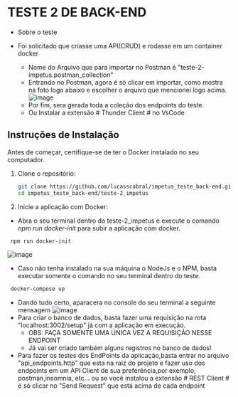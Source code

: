 # TESTE 2 DE BACK-END

- Sobre o teste
- Foi solicitado que criasse uma API(CRUD) e rodasse em um container docker

  - Nome do Arquivo que para importar no Postman é "teste-2-impetus.postman_collection"
  - Entrando no Postman, agora é só clicar em importar, como mostra na foto logo abaixo e escolher o arquivo que mencionei logo acima. 
![image](https://github.com/lucasscabral/impetus_teste_back-end/assets/80989256/6b036dfc-43a1-4d46-91b1-eb3f0a1eee8d)
  - Por fim, sera gerada toda a coleção dos endpoints do teste.
  - Ou Instalar a extensão # Thunder Client # no VsCode

## Instruções de Instalação

Antes de começar, certifique-se de ter o Docker instalado no seu computador.

1. Clone o repositório:

   ```bash
   git clone https://github.com/lucasscabral/impetus_teste_back-end.git
   cd impetus_teste_back-end/teste-2_impetus

2. Inicie a aplicação com Docker:

  - Abra o seu terminal dentro do teste-2_impetus e execute o comando _npm run docker-init_ para subir a aplicação com docker.
   ```bash
    npm run docker-init
   ```
  ![image](https://github.com/lucasscabral/impetus_teste_back-end/assets/80989256/bd3e14ac-9fae-4154-81e5-75ac4e31b692)
  - Caso não tenha instalado na sua máquina o NodeJs e o NPM, basta executar somente o comando no seu terminal dentro do teste.
   ```bash
    docker-compose up
   ```
  - Dando tudo certo, aparacera no console do seu terminal a seguinte mensagem
    ![image](https://github.com/lucasscabral/impetus_teste_back-end/assets/80989256/e6bdbdbe-bd5a-4e1e-aa05-7f0c3bc32e0b)
  - Para criar o banco de dados, basta fazer uma requisição na rota "localhost:3002/setup" já com a aplicação em execução.
    - OBS: FAÇA SOMENTE UMA ÚNICA VEZ A REQUISIÇÃO NESSE ENDPOINT
    - Já vai ser criado também alguns registros no banco de dados!
- Para fazer os testes dos EndPoints da aplicação,basta entrar no arquivo "api_endpoints.http" que esta na raiz do projeto e
  fazer uso dos endpoints em um API Client de sua preferência,por exemplo, postman,insomnia, etc... ou se você instalou a extensão # REST Client # é só clicar no "Send Request" que está acima de cada endpoint
